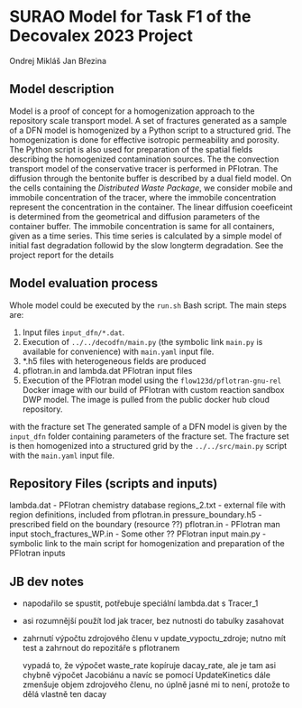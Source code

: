 # SURAO Model for Task F1 of the Decovalex 2023 Project

Ondrej Mikláš
Jan Březina

## Model description

Model is a proof of concept for a homogenization approach to the repository scale transport model.
A set of fractures generated as a sample of a DFN model is homogenized by a Python script to a structured grid. 
The homogenization is done for effective isotropic permeability and porosity. 
The Python script is also used for preparation of the spatial fields describing the homogenized contamination sources.
The the convection transport model of the conservative tracer is performed in PFlotran. The diffusion through the bentonite
buffer is described by a dual field model. On the cells containing the *Distributed Waste Package*, we consider 
mobile and immobile concentration of the tracer, where the immobile concentration represent the concentration in the container. 
The linear diffusion coeeficeint is determined from the geometrical and diffusion parameters of the container buffer. 
The immobile concentration is same for all containers, given as a time series. This time series is calculated by a simple 
model of initial fast degradation followid by the slow longterm degradation. 
See the project report for the details


## Model evaluation process
Whole model could be executed by the `run.sh` Bash script.
The main steps are:
1. Input files `input_dfn/*.dat`. 
2. Execution of `../../decodfn/main.py` (the symbolic link `main.py` is available for convenience)
   with `main.yaml` input file. 
3. *.h5 files with heterogeneous fields are produced
4. pflotran.in and lambda.dat PFlotran input files
4. Execution of the PFlotran model using the `flow123d/pflotran-gnu-rel` Docker image with our build of PFlotran 
   with custom reaction sandbox DWP model. The image is pulled from the public docker hub cloud repository.

   
with the fracture set
The generated sample of a DFN model is given by the `input_dfn` folder containing parameters of the fracture set.
The fracture set is then homogenized into a structured grid by the `../../src/main.py` script with the `main.yaml` input file.

## Repository Files (scripts and inputs)
lambda.dat - PFlotran chemistry database 
regions_2.txt - external file with region definitions, included from pflotran.in
pressure_boundary.h5 - prescribed field on the boundary (resource ??)
pflotran.in - PFlotran man input
stoch_fractures_WP.in - Some other ?? PFlotran input
main.py - symbolic link to the main script for homogenization and preparation of the PFlotran inputs 


## JB dev notes

- napodařilo se spustit, potřebuje speciální lambda.dat s Tracer_1
- asi rozumnější použít Iod jak tracer, bez nutnosti do tabulky zasahovat
- zahrnutí výpočtu zdrojového členu v update_vypoctu_zdroje;
  nutno mít test a zahrnout do repozitáře s pflotranem
  
  vypadá to, že výpočet waste_rate kopíruje dacay_rate, ale je tam asi chybně výpočet Jacobiánu a
  navíc se pomocí UpdateKinetics dále zmenšuje objem zdrojového členu, no úplně jasné mi to není, 
  protože to dělá vlastně ten dacay
